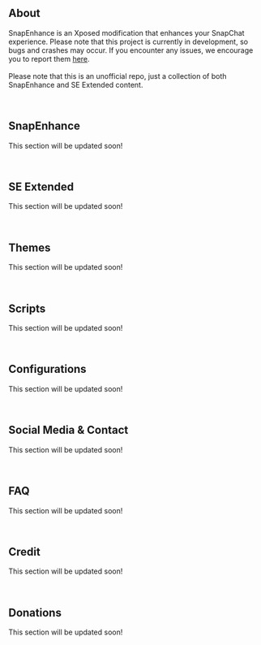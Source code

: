 ## About
SnapEnhance is an Xposed modification that enhances your SnapChat experience.
Please note that this project is currently in development, so bugs and crashes may occur. If you encounter any issues, we encourage you to report them [here](https://github.com/EclipseCEO/SnapEnhancer/issues).  
<br>
Please note that this is an unofficial repo, just a collection of both SnapEnhance and SE Extended content.

<br>  

## SnapEnhance
This section will be updated soon!

<br>  

## SE Extended
This section will be updated soon!

<br>  

## Themes
This section will be updated soon!

<br>  

## Scripts
This section will be updated soon!

<br>  

## Configurations
This section will be updated soon!

<br>  

## Social Media & Contact
This section will be updated soon!

<br>  

## FAQ
This section will be updated soon!

<br>  

## Credit
This section will be updated soon!

<br>  

## Donations
This section will be updated soon!

